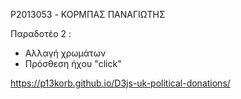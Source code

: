 P2013053 - ΚΟΡΜΠΑΣ ΠΑΝΑΓΙΩΤΗΣ

Παραδοτέο 2 :
- Αλλαγή χρωμάτων
- Πρόσθεση ήχου "click"

https://p13korb.github.io/D3js-uk-political-donations/
